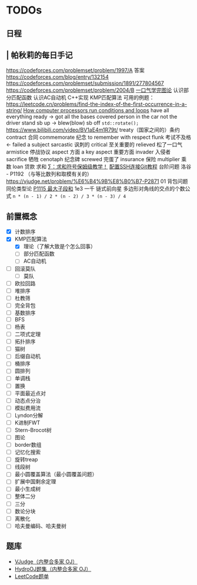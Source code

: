 # TODOs

## 日程

| 帕秋莉的每日手记
--
https://codeforces.com/problemset/problem/1997/A 答案 https://codeforces.com/blog/entry/132154
https://codeforces.com/problemset/submission/1891/277804567
https://codeforces.com/problemset/problem/2004/B
[一口气学完图论](https://www.bilibili.com/video/BV1aE4m1R79t/)
认识部分匹配函数
认识AC自动机
C++实现 KMP匹配算法 可用的例题：https://leetcode.cn/problems/find-the-index-of-the-first-occurrence-in-a-string/
[How computer processors run conditions and loops](https://www.youtube.com/watch?v=Ui6QyzcD3_E)
have all everything ready -> got all the bases covered
person in the car not the driver
stand sb up -> blew(blow) sb off
`std::rotate();`
https://www.bilibili.com/video/BV1aE4m1R79t/
treaty（国家之间的）条约
contract 合同
commemorate 纪念 to remember with respect
flunk 考试不及格 <- failed a subject 
sarcastic 讽刺的
critical 至关重要的
relieved 松了一口气
armistice 停战协议
aspect 方面 a key aspect 重要方面
invader 入侵者
sacrifice 牺牲
cenotaph 纪念碑
screwed 完蛋了
insurance 保险
multiplier 乘数
loan 贷款
求和 [∑：求和符号保姆级教学！](https://www.bilibili.com/video/BV1gb4y167Ma/)
[配置SSH连接Git教程](https://www.cnblogs.com/OnlyAR/p/16155406.html)
台阶问题 洛谷 - P1192 （与等比数列和取模有关的）
https://vjudge.net/problem/%E6%B4%9B%E8%B0%B7-P2871 01 背包问题
同伦类型论
[P1115 最大子段和](https://www.luogu.com.cn/problem/P1115)
1e3 一千
链式前向星
多边形对角线的交点的个数公式 `n * (n - 1) / 2 * (n - 2) / 3 * (n - 3) / 4`

## 前置概念

- [x] 计数排序
- [x] KMP匹配算法
  - [x] 理论（了解大致是个怎么回事）
  - [ ] 部分匹配函数
  - [ ] AC自动机
- [ ] 回滚莫队
  - [ ] 莫队
- [ ] 欧拉回路
- [ ] 堆排序
- [ ] 杜教筛
- [ ] 完全背包
- [ ] 基数排序
- [ ] BFS
- [ ] 杨表
- [ ] 二项式定理
- [ ] 拓扑排序
- [ ] 猫树
- [ ] 后缀自动机
- [ ] 桶排序
- [ ] 圆排列
- [ ] 单调栈
- [ ] 置换
- [ ] 平面最近点对
- [ ] 动态点分治
- [ ] 模拟费用流
- [ ] Lyndon分解
- [ ] K进制FWT
- [ ] Stern-Brocot树
- [ ] 图论
- [ ] border数组
- [ ] 记忆化搜索
- [ ] 旋转treap
- [ ] 线段树
- [ ] 最小圆覆盖算法（最小圆覆盖问题）
- [ ] 扩展中国剩余定理
- [ ] 最小生成树
- [ ] 整体二分
- [ ] 三分
- [ ] 数论分块
- [ ] 离散化
- [ ] 哈夫曼编码、哈夫曼树

## 题库

- [VJudge（内整合多家 OJ）](https://vjudge.net/)
- [HydroOJ题集（内整合多家 OJ）](https://hydro.ac/p)
- [LeetCode题单](https://huxulm.github.io/lc-rating/zen)
